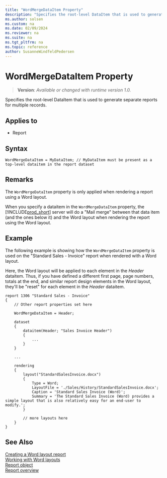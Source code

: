 ```yaml
---
title: "WordMergeDataItem Property"
description: "Specifies the root-level DataItem that is used to generate separate reports for multiple records."
ms.author: solsen
ms.custom: na
ms.date: 02/09/2024
ms.reviewer: na
ms.suite: na
ms.tgt_pltfrm: na
ms.topic: reference
author: SusanneWindfeldPedersen
---
```

[//]: # (START>DO_NOT_EDIT)
[//]: # (IMPORTANT:Do not edit any of the content between here and the END>DO_NOT_EDIT.)
[//]: # (Any modifications should be made in the .xml files in the ModernDev repo.)
# WordMergeDataItem Property
> **Version**: _Available or changed with runtime version 1.0._

Specifies the root-level DataItem that is used to generate separate reports for multiple records.

## Applies to
-   Report

[//]: # (IMPORTANT: END>DO_NOT_EDIT)

## Syntax

```AL
WordMergeDataItem = MyDataItem; // MyDataItem must be present as a top-level dataitem in the report dataset
```

## Remarks

The `WordMergeDataItem` property is only applied when rendering a report using a Word layout.

When you specify a dataitem in the `WordMergeDataItem` property, the [!INCLUDE[prod_short](../includes/prod_short.md)] server will do a "Mail merge" between that data item (and the ones below it) and the Word layout when rendering the report using the Word layout.


## Example

The following example is showing how the `WordMergeDataItem` property is used on the "Standard Sales - Invoice" report when rendered with a Word layout.

Here, the Word layout will be applied to each element in the *Header* dataitem. Thus, if you have defined a different first page, page numbers, totals at the end, and similar report design elements in the Word layout, they'll be "reset" for each element in the *Header* dataitem.


```AL
report 1306 "Standard Sales - Invoice"
{
    // Other report properties set here

    WordMergeDataItem = Header;

    dataset
    {
        dataitem(Header; "Sales Invoice Header")
        {
            ...
        }
    }

    ...

    rendering
    {
        layout("StandardSalesInvoice.docx")
        {
            Type = Word;
            LayoutFile = './Sales/History/StandardSalesInvoice.docx';
            Caption = 'Standard Sales Invoice (Word)';
            Summary = 'The Standard Sales Invoice (Word) provides a simple layout that is also relatively easy for an end-user to modify.';
        }

        // more layouts here
    }
}
```


## See Also

[Creating a Word layout report](../devenv-howto-report-layout.md)   
[Working with Word layouts](/dynamics365/business-central/ui-how-add-fields-word-report-layout?toc=/dynamics365/business-central/dev-itpro/toc.json)   
[Report object](../devenv-report-object.md)   
[Report overview](../devenv-reports.md)  
